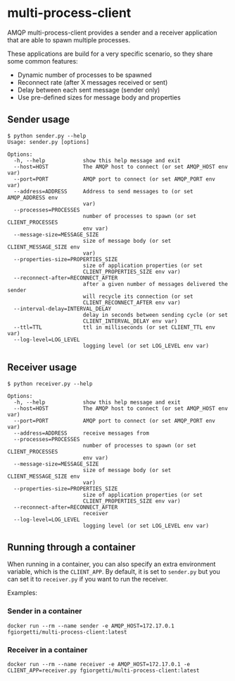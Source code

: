 # multi-process-client

AMQP multi-process-client provides a sender and a receiver application
that are able to spawn multiple processes.

These applications are build for a very specific scenario, so they share
some common features:

* Dynamic number of processes to be spawned
* Reconnect rate (after X messages received or sent) 
* Delay between each sent message (sender only)
* Use pre-defined sizes for message body and properties

## Sender usage

```
$ python sender.py --help
Usage: sender.py [options]

Options:
  -h, --help            show this help message and exit
  --host=HOST           The AMQP host to connect (or set AMQP_HOST env var)
  --port=PORT           AMQP port to connect (or set AMQP_PORT env var)
  --address=ADDRESS     Address to send messages to (or set AMQP_ADDRESS env
                        var)
  --processes=PROCESSES
                        number of processes to spawn (or set CLIENT_PROCESSES
                        env var)
  --message-size=MESSAGE_SIZE
                        size of message body (or set CLIENT_MESSAGE_SIZE env
                        var)
  --properties-size=PROPERTIES_SIZE
                        size of application properties (or set
                        CLIENT_PROPERTIES_SIZE env var)
  --reconnect-after=RECONNECT_AFTER
                        after a given number of messages delivered the sender
                        will recycle its connection (or set
                        CLIENT_RECONNECT_AFTER env var)
  --interval-delay=INTERVAL_DELAY
                        delay in seconds between sending cycle (or set
                        CLIENT_INTERVAL_DELAY env var)
  --ttl=TTL             ttl in milliseconds (or set CLIENT_TTL env var)
  --log-level=LOG_LEVEL
                        logging level (or set LOG_LEVEL env var)
```

## Receiver usage

```
$ python receiver.py --help

Options:
  -h, --help            show this help message and exit
  --host=HOST           The AMQP host to connect (or set AMQP_HOST env var)
  --port=PORT           AMQP port to connect (or set AMQP_PORT env var)
  --address=ADDRESS     receive messages from
  --processes=PROCESSES
                        number of processes to spawn (or set CLIENT_PROCESSES
                        env var)
  --message-size=MESSAGE_SIZE
                        size of message body (or set CLIENT_MESSAGE_SIZE env
                        var)
  --properties-size=PROPERTIES_SIZE
                        size of application properties (or set
                        CLIENT_PROPERTIES_SIZE env var)
  --reconnect-after=RECONNECT_AFTER
                        receiver
  --log-level=LOG_LEVEL
                        logging level (or set LOG_LEVEL env var)
```

## Running through a container

When running in a container, you can also specify an extra environment
variable, which is the `CLIENT_APP`. By default, it is set to `sender.py`
but you can set it to `receiver.py` if you want to run the receiver.

Examples:

### Sender in a container

```
docker run --rm --name sender -e AMQP_HOST=172.17.0.1 fgiorgetti/multi-process-client:latest
```

### Receiver in a container

```
docker run --rm --name receiver -e AMQP_HOST=172.17.0.1 -e CLIENT_APP=receiver.py fgiorgetti/multi-process-client:latest
```
